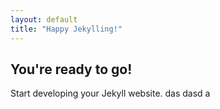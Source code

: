 ```yaml
---
layout: default
title: "Happy Jekylling!"
---
```


## You're ready to go!

Start developing your Jekyll website. das dasd a
